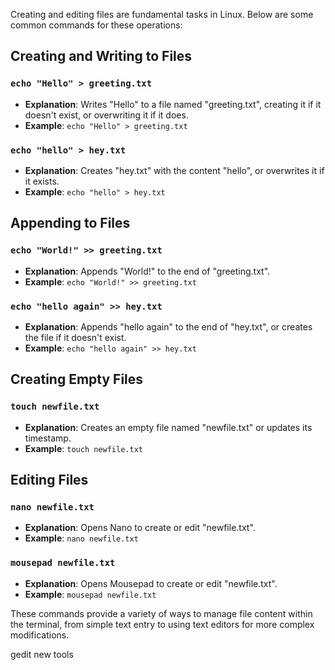 Creating and editing files are fundamental tasks in Linux. Below are some common commands for these operations:

## Creating and Writing to Files

### `echo "Hello" > greeting.txt`
- **Explanation**: Writes "Hello" to a file named "greeting.txt", creating it if it doesn't exist, or overwriting it if it does.
- **Example**: `echo "Hello" > greeting.txt`

### `echo "hello" > hey.txt`
- **Explanation**: Creates "hey.txt" with the content "hello", or overwrites it if it exists.
- **Example**: `echo "hello" > hey.txt`

## Appending to Files

### `echo "World!" >> greeting.txt`
- **Explanation**: Appends "World!" to the end of "greeting.txt".
- **Example**: `echo "World!" >> greeting.txt`

### `echo "hello again" >> hey.txt`
- **Explanation**: Appends "hello again" to the end of "hey.txt", or creates the file if it doesn't exist.
- **Example**: `echo "hello again" >> hey.txt`

## Creating Empty Files

### `touch newfile.txt`
- **Explanation**: Creates an empty file named "newfile.txt" or updates its timestamp.
- **Example**: `touch newfile.txt`

## Editing Files

### `nano newfile.txt`
- **Explanation**: Opens Nano to create or edit "newfile.txt".
- **Example**: `nano newfile.txt`

### `mousepad newfile.txt`
- **Explanation**: Opens Mousepad to create or edit "newfile.txt".
- **Example**: `mousepad newfile.txt`

These commands provide a variety of ways to manage file content within the terminal, from simple text entry to using text editors for more complex modifications.


gedit  new tools
